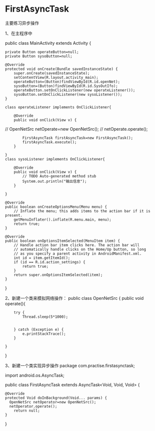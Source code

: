 # FirstAsyncTask

主要练习异步操作


1、在主程序中

public class MainActivity extends Activity {

	private Button operateButton=null;
	private Button sysoButton=null;
	
	@Override
	protected void onCreate(Bundle savedInstanceState) {
		super.onCreate(savedInstanceState);
		setContentView(R.layout.activity_main);
		operateButton=(Button)findViewById(R.id.openNet);
		sysoButton=(Button)findViewById(R.id.SysOutIfo);
		operateButton.setOnClickListener(new operateListener());
		sysoButton.setOnClickListener(new sysoListener());
	}

	class operateListener implements OnClickListener{

		@Override
		public void onClick(View v) {
//		    OpenNetSrc netOperate=new OpenNetSrc();
//			netOperate.operate();
			
			FirstAsyncTask firstAsyncTask=new FirstAsyncTask();
			firstAsyncTask.execute();
		}
		
	}
	class sysoListener implements OnClickListener{

		@Override
		public void onClick(View v) {
			// TODO Auto-generated method stub
			System.out.println("输出信息");
		}
		
	}
	
	@Override
	public boolean onCreateOptionsMenu(Menu menu) {
		// Inflate the menu; this adds items to the action bar if it is present.
		getMenuInflater().inflate(R.menu.main, menu);
		return true;
	}

	@Override
	public boolean onOptionsItemSelected(MenuItem item) {
		// Handle action bar item clicks here. The action bar will
		// automatically handle clicks on the Home/Up button, so long
		// as you specify a parent activity in AndroidManifest.xml.
		int id = item.getItemId();
		if (id == R.id.action_settings) {
			return true;
		}
		return super.onOptionsItemSelected(item);
	}
}

2、新建一个类来模拟网络操作：
public class OpenNetSrc {
	public void operate(){
		
		try {
			Thread.sleep(5*1000);
			
			
		} catch (Exception e) {
			e.printStackTrace();
		}
		
	}

}

3、新建一个类实现异步操作
package com.practise.firstasynctask;

import android.os.AsyncTask;

public class FirstAsyncTask extends AsyncTask<Void, Void, Void> {

	@Override
	protected Void doInBackground(Void... params) {
	  OpenNetSrc netOperator=new OpenNetSrc();
	  netOperator.operate();
		return null;
	}

}
